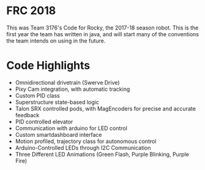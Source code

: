 # FRC 2018

This was Team 3176's Code for Rocky, the 2017-18 season robot.
This is the first year the team has written in java, and will start many of the conventions the team intends on using in the future. 

# Code Highlights

- Omnidirectional drivetrain (Swerve Drive)
- Pixy Cam integration, with automatic tracking
- Custom PID class
- Superstructure state-based logic
- Talon SRX controlled pods, with MagEncoders for precise and accurate feedback
- PID controlled elevator
- Communication with arduino for LED control
- Custom smartdashboard interface
- Motion profiled, trajectory class for autonomous control
- Arduino-Controlled LEDs through I2C Communication
- Three Different LED Animations (Green Flash, Purple Blinking, Purple Fire)
